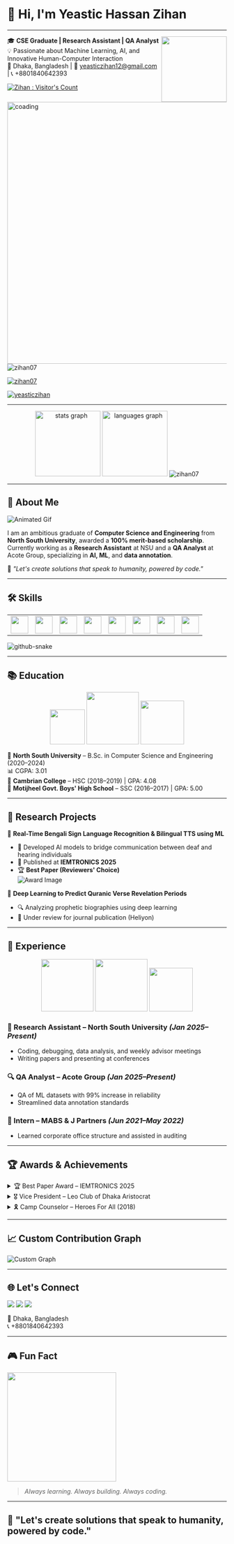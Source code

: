 # 👾 Hi, I'm Yeastic Hassan Zihan

---

<img align="right" height="150" src="https://media0.giphy.com/media/v1.Y2lkPTc5MGI3NjExZnR2dW14Z3lsZmNjOHprZHB1eWNodzhrcGtpeW9jMjhjaGx0aW50aCZlcD12MV9pbnRlcm5hbF9naWZfYnlfaWQmY3Q9Zw/bxphg3Zp7ZkD0G6Gmv/giphy.gif"  />

🎓 **CSE Graduate | Research Assistant | QA Analyst**  
💡 Passionate about Machine Learning, AI, and Innovative Human-Computer Interaction  
📍 Dhaka, Bangladesh | 📧 yeasticzihan12@gmail.com | 📞 +8801840642393

<p><a href="https://github.com/zihan07/"><img src="https://profile-counter.glitch.me/{zihan07}/count.svg" alt="Zihan : Visitor's Count" /></a></p>

<img align="left" alt="coading" width="600" src="https://media.giphy.com/media/qgQUggAC3Pfv687qPC/giphy.gif">
<p align="left"> <img src="https://komarev.com/ghpvc/?username=zihan07&label=Profile%20views&color=0e75b6&style=flat" alt="zihan07" /> </p>

<p align="left"> <a href="https://github.com/ryo-ma/github-profile-trophy"><img src="https://github-profile-trophy.vercel.app/?username=zihan07" alt="zihan07" /></a> </p>

<p align="left"> <a href="https://twitter.com/yeasticzihan" target="blank"><img src="https://img.shields.io/twitter/follow/yeasticzihan?logo=twitter&style=for-the-badge" alt="yeasticzihan" /></a> </p>

---

<div align="center">
  <img src="https://github-readme-stats.vercel.app/api?username=zihan07&hide_title=false&hide_rank=false&show_icons=true&include_all_commits=true&count_private=true&disable_animations=false&theme=radical&locale=en&hide_border=false" height="150" alt="stats graph"  />
  <img src="https://github-readme-stats.vercel.app/api/top-langs?username=zihan07&locale=en&hide_title=false&layout=compact&card_width=320&langs_count=5&theme=radical&hide_border=false" height="150" alt="languages graph"  />
  <img  src="https://github-readme-streak-stats.herokuapp.com/?user=zihan07&" alt="zihan07" />
</div>

---

## 🧠 About Me

![Animated Gif](https://media.giphy.com/media/iIqmM5tTjmpOB9mpbn/giphy.gif)

I am an ambitious graduate of **Computer Science and Engineering** from **North South University**, awarded a **100% merit-based scholarship**. Currently working as a **Research Assistant** at NSU and a **QA Analyst** at Acote Group, specializing in **AI, ML**, and **data annotation**.

💬 _"Let's create solutions that speak to humanity, powered by code."_

---

## 🛠 Skills

<table>
<tr>
<td><img src="https://cdn.jsdelivr.net/gh/devicons/devicon/icons/python/python-original.svg" width="40"/></td>
<td><img src="https://cdn.jsdelivr.net/gh/devicons/devicon/icons/c/c-original.svg" width="40"/></td>
<td><img src="https://cdn.jsdelivr.net/gh/devicons/devicon/icons/cplusplus/cplusplus-original.svg" width="40"/></td>
<td><img src="https://cdn.jsdelivr.net/gh/devicons/devicon/icons/java/java-original.svg" width="40"/></td>
<td><img src="https://cdn.jsdelivr.net/gh/devicons/devicon/icons/html5/html5-original.svg" width="40"/></td>
<td><img src="https://cdn.jsdelivr.net/gh/devicons/devicon/icons/css3/css3-original.svg" width="40"/></td>
<td><img src="https://cdn.jsdelivr.net/gh/devicons/devicon/icons/bootstrap/bootstrap-original.svg" width="40"/></td>
<td><img src="https://cdn.jsdelivr.net/gh/devicons/devicon/icons/photoshop/photoshop-plain.svg" width="40"/></td>
</tr>
</table>


<picture>
  <source media="(prefers-color-scheme: dark)" srcset="https://raw.githubusercontent.com/tobiasmeyhoefer/tobiasmeyhoefer/output/github-snake-dark.svg" />
  <source media="(prefers-color-scheme: light)" srcset="https://raw.githubusercontent.com/tobiasmeyhoefer/tobiasmeyhoefer/output/github-snake.svg" />
  <img alt="github-snake" src="https://raw.githubusercontent.com/tobiasmeyhoefer/tobiasmeyhoefer/output/github-snake.svg" />
</picture>


---

## 📚 Education

<p align="center">
  <img src="https://upload.wikimedia.org/wikipedia/en/f/fb/North_South_University_Monogram.svg" width="80" />
  <img src="https://cambrian.edu.bd/public/images/logo/cambrian.png" width="120" />
  <img src="https://mgbhs.edu.bd/assets/images/logo/logo.png" width="100" />
</p>

📘 **North South University** – B.Sc. in Computer Science and Engineering (2020–2024)  
📊 CGPA: 3.01  
📘 **Cambrian College** – HSC (2018–2019) | GPA: 4.08  
📘 **Motijheel Govt. Boys' High School** – SSC (2016–2017) | GPA: 5.00

---

## 🔬 Research Projects

🎯 **Real-Time Bengali Sign Language Recognition & Bilingual TTS using ML**  
- 🤖 Developed AI models to bridge communication between deaf and hearing individuals  
- 📜 Published at **IEMTRONICS 2025**  
- 🏆 **Best Paper (Reviewers' Choice)**  
  ![Award Image](https://yourimageurl.com)

🎯 **Deep Learning to Predict Quranic Verse Revelation Periods**  
- 🔍 Analyzing prophetic biographies using deep learning  
- 📄 Under review for journal publication (Heliyon)

---

## 💼 Experience

<p align="center">
  <img src="https://www.northsouth.edu/assets/img/NSU-Logo.png" width="120" />
  <img src="https://acotebpo.com/wp-content/uploads/2022/03/logo-dark.png" width="120" />
  <img src="https://mabsj.com/images/logo.png" width="100" />
</p>

### 🧪 Research Assistant – North South University *(Jan 2025–Present)*  
- Coding, debugging, data analysis, and weekly advisor meetings  
- Writing papers and presenting at conferences

### 🔍 QA Analyst – Acote Group *(Jan 2025–Present)*  
- QA of ML datasets with 99% increase in reliability  
- Streamlined data annotation standards

### 🧾 Intern – MABS & J Partners *(Jun 2021–May 2022)*  
- Learned corporate office structure and assisted in auditing

---

## 🏆 Awards & Achievements

<details>
  <summary>🏆 Best Paper Award – IEMTRONICS 2025</summary>
  - Paper: Bengali Sign Language & Bilingual TTS using ML  
  ![Award Image](https://yourimageurl.com)
</details>

<details>
  <summary>🎖️ Vice President – Leo Club of Dhaka Aristocrat</summary>
  - Leadership in social projects under Lions Club
</details>

<details>
  <summary>🎗️ Camp Counselor – Heroes For All (2018)</summary>
  - Volunteered with disabled children through educational play
</details>

---

## 📈 Custom Contribution Graph

![Custom Graph](https://github-readme-activity-graph.vercel.app/graph?username=zihan07&theme=react-dark&area=true&custom_title=Yeastic%20Hassan's%20Code%20Activity)

---

## 🌐 Let's Connect

<p align="left">
  <a href="https://www.linkedin.com/in/yeastic-zihan-123b98175/" target="_blank"><img src="https://img.shields.io/badge/LinkedIn-blue?style=for-the-badge&logo=linkedin&logoColor=white" /></a>
  <a href="https://github.com/zihan07" target="_blank"><img src="https://img.shields.io/badge/GitHub-181717?style=for-the-badge&logo=github&logoColor=white" /></a>
  <a href="mailto:yeasticzihan12@gmail.com"><img src="https://img.shields.io/badge/Gmail-D14836?style=for-the-badge&logo=gmail&logoColor=white" /></a>
</p>

📍 Dhaka, Bangladesh  
📞 +8801840642393

---

## 🎮 Fun Fact

<img src="https://media.giphy.com/media/LmNwrBhejkK9EFP504/giphy.gif" width="250px" />

> _Always learning. Always building. Always coding._  

---

## 🧠 "Let's create solutions that speak to humanity, powered by code."
